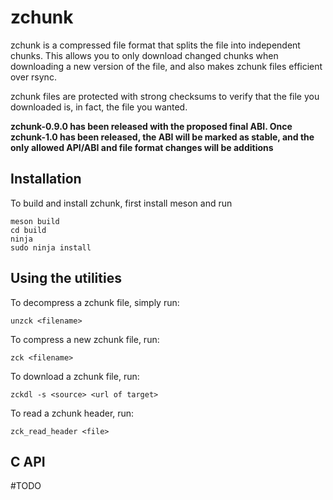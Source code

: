 # zchunk

zchunk is a compressed file format that splits the file into independent chunks.
This allows you to only download changed chunks when downloading a new version
of the file, and also makes zchunk files efficient over rsync.

zchunk files are protected with strong checksums to verify that the file you
downloaded is, in fact, the file you wanted.

**zchunk-0.9.0 has been released with the proposed final ABI.  Once zchunk-1.0
has been released, the ABI will be marked as stable, and the only allowed
API/ABI and file format changes will be additions**


## Installation
To build and install zchunk, first install meson and run
```
meson build
cd build
ninja
sudo ninja install
```

## Using the utilities
To decompress a zchunk file, simply run:
```
unzck <filename>
```

To compress a new zchunk file, run:
```
zck <filename>
```

To download a zchunk file, run:
```
zckdl -s <source> <url of target>
```

To read a zchunk header, run:
```
zck_read_header <file>
```

## C API
\#TODO
